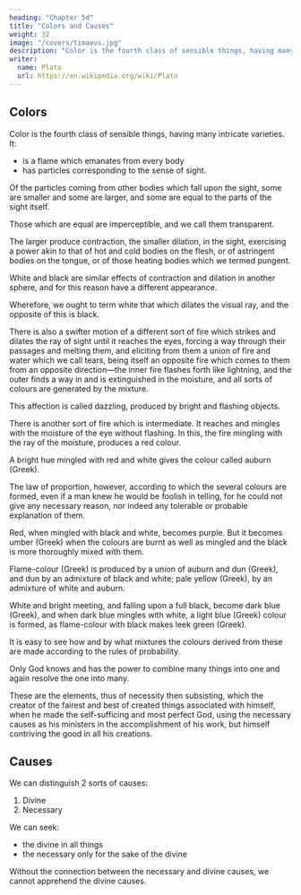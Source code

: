 ```yaml
---
heading: "Chapter 5d"
title: "Colors and Causes"
weight: 32
image: "/covers/timaeus.jpg"
description: "Color is the fourth class of sensible things, having many intricate varieties"
writer:
  name: Plato
  url: https://en.wikipedia.org/wiki/Plato
---
```



## Colors

Color is the fourth class of sensible things, having many intricate varieties. It:
- is a flame which emanates from every body
- has particles corresponding to the sense of sight. 

<!-- I have spoken already, in what has preceded, of the causes which generate sight, and in this place it will be natural and suitable to give a rational theory of colours. -->

Of the particles coming from other bodies which fall upon the sight, some are smaller and some are larger, and some are equal to the parts of the sight itself. 

Those which are equal are imperceptible, and we call them transparent. 

The larger produce contraction, the smaller dilation, in the sight, exercising a power akin to that of hot and cold bodies on the flesh, or of astringent bodies on the tongue, or of those heating bodies which we termed pungent. 

White and black are similar effects of contraction and dilation in another sphere, and for this reason have a different appearance. 

Wherefore, we ought to term white that which dilates the visual ray, and the opposite of this is black.

There is also a swifter motion of a different sort of fire which strikes and dilates the ray of sight until it reaches the eyes, forcing a way through their passages and melting them, and eliciting from them a union of fire and water which we call tears, being itself an opposite fire which comes to them from an opposite direction—the inner fire flashes forth like lightning, and the outer finds a way in and is extinguished in the moisture, and all sorts of colours are generated by the mixture. 

This affection is called dazzling, produced by bright and flashing objects. 

There is another sort of fire which is intermediate. It reaches and mingles with the moisture of the eye without flashing. In this, the fire mingling with the ray of the moisture, produces a red colour. 

A bright hue mingled with red and white gives the colour called auburn (Greek). 

The law of proportion, however, according to which the several colours are formed, even if a man knew he would be foolish in telling, for he could not give any necessary reason, nor indeed any tolerable or probable explanation of them.

Red, when mingled with black and white, becomes purple. But it becomes umber (Greek) when the colours are burnt as well as mingled and the black is more thoroughly mixed with them. 

Flame-colour (Greek) is produced by a union of auburn and dun (Greek), and dun by an admixture of black and white; pale yellow (Greek), by an admixture of white and auburn. 

White and bright meeting, and falling upon a full black, become dark blue (Greek), and when dark blue mingles with white, a light blue (Greek) colour is formed, as flame-colour with black makes leek green (Greek). 

It is easy to see how and by what mixtures the colours derived from these are made according to the rules of probability. 

<!-- He, however, who should attempt to verify all this by experiment, would forget the difference of the human and divine nature.  -->

Only God knows and has the power to combine many things into one and again resolve the one into many. <!-- But no man either is or ever will be able to accomplish either the one or the other operation. -->

These are the elements, thus of necessity then subsisting, which the creator of the fairest and best of created things associated with himself, when he made the self-sufficing and most perfect God, using the necessary causes as his ministers in the accomplishment of his work, but himself contriving the good in all his creations.


## Causes

We can distinguish 2 sorts of causes:

1. Divine
2. Necessary

We can seek:
- the divine in all things<!-- . , as far as our nature admits, with a view to the blessed life; but  -->
- the necessary only for the sake of the divine

Without the connection between the necessary and divine causes, we cannot apprehend the divine causes<!--  higher things for which we look cannot be apprehended or received or in any way shared by us. -->.

